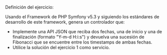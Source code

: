Definición del ejercicio:

Usando el Framework de PHP Symfony v5.3 y siguiendo los estándares de
desarrollo de este framework, genera un controlador que:
- Implemente una API JSON que reciba dos fechas, una de inicio y una de
  finalización (formato "Y-m-d H:i:s") y devuelva una sucesión de Fibonacci
  que se encuentre entre los timestamps de ambas fechas.
- Utilice la solución del ejercicio 1 como servicio.